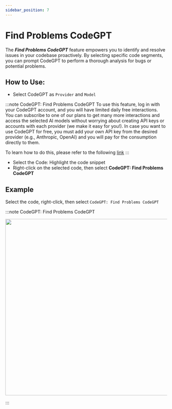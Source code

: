 ```yaml
---
sidebar_position: 7
---
```


# Find Problems CodeGPT

The ***Find Problems CodeGPT*** feature empowers you to identify and resolve issues in your codebase proactively. By selecting specific code segments, you can prompt CodeGPT to perform a thorough analysis for bugs or potential problems.

## How to Use:
- Select CodeGPT as `Provider`  and `Model`
  
:::note CodeGPT: Find Problems CodeGPT
To use this feature, log in with your CodeGPT account, and you will have limited daily free interactions. You can subscribe to one of our plans to get many more interactions and access the selected AI models without worrying about creating API keys or accounts with each provider (we make it easy for you!). In case you want to use CodeGPT for free, you must add your own API key from the desired provider (e.g., Anthropic, OpenAI) and you will pay for the consumption directly to them.

To learn how to do this, please refer to the following [link](https://help.codegpt.co/en/articles/9939744-connect-codegpt-to-vscode)
:::
- Select the Code: Highlight the code snippet
- Right-click on the selected code, then select **CodeGPT: Find Problems CodeGPT**

## Example
Select the code, right-click, then select `CodeGPT: Find Problems CodeGPT`

:::note CodeGPT: Find Problems CodeGPT
<p align="center">
  <img width="850" height="550" src="https://github.com/davila7/code-gpt-docs/assets/37567214/0f5b4840-5e56-4d8b-a626-e0114ba7f408" />
</p>
:::




